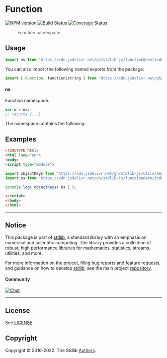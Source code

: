 <!--

@license Apache-2.0

Copyright (c) 2022 The Stdlib Authors.

Licensed under the Apache License, Version 2.0 (the "License");
you may not use this file except in compliance with the License.
You may obtain a copy of the License at

   http://www.apache.org/licenses/LICENSE-2.0

Unless required by applicable law or agreed to in writing, software
distributed under the License is distributed on an "AS IS" BASIS,
WITHOUT WARRANTIES OR CONDITIONS OF ANY KIND, either express or implied.
See the License for the specific language governing permissions and
limitations under the License.

-->

# Function

[![NPM version][npm-image]][npm-url] [![Build Status][test-image]][test-url] [![Coverage Status][coverage-image]][coverage-url] <!-- [![dependencies][dependencies-image]][dependencies-url] -->

> Function namespace.



<section class="usage">

## Usage

```javascript
import ns from 'https://cdn.jsdelivr.net/gh/stdlib-js/function@esm/index.mjs';
```

You can also import the following named exports from the package:

```javascript
import { Function, function2string } from 'https://cdn.jsdelivr.net/gh/stdlib-js/function@esm/index.mjs';
```

#### ns

Function namespace.

```javascript
var o = ns;
// returns {...}
```

The namespace contains the following:

<!-- <toc pattern="*"> -->

<!-- </toc> -->

</section>

<!-- /.usage -->

<section class="examples">

## Examples

<!-- TODO: better examples -->

<!-- eslint no-undef: "error" -->

```html
<!DOCTYPE html>
<html lang="en">
<body>
<script type="module">

import objectKeys from 'https://cdn.jsdelivr.net/gh/stdlib-js/utils/keys@esm/index.mjs';
import ns from 'https://cdn.jsdelivr.net/gh/stdlib-js/function@esm/index.mjs';

console.log( objectKeys( ns ) );

</script>
</body>
</html>
```

</section>

<!-- /.examples -->

<!-- Section for related `stdlib` packages. Do not manually edit this section, as it is automatically populated. -->

<section class="related">

</section>

<!-- /.related -->

<!-- Section for all links. Make sure to keep an empty line after the `section` element and another before the `/section` close. -->


<section class="main-repo" >

* * *

## Notice

This package is part of [stdlib][stdlib], a standard library with an emphasis on numerical and scientific computing. The library provides a collection of robust, high performance libraries for mathematics, statistics, streams, utilities, and more.

For more information on the project, filing bug reports and feature requests, and guidance on how to develop [stdlib][stdlib], see the main project [repository][stdlib].

#### Community

[![Chat][chat-image]][chat-url]

---

## License

See [LICENSE][stdlib-license].


## Copyright

Copyright &copy; 2016-2022. The Stdlib [Authors][stdlib-authors].

</section>

<!-- /.stdlib -->

<!-- Section for all links. Make sure to keep an empty line after the `section` element and another before the `/section` close. -->

<section class="links">

[npm-image]: http://img.shields.io/npm/v/@stdlib/function.svg
[npm-url]: https://npmjs.org/package/@stdlib/function

[test-image]: https://github.com/stdlib-js/function/actions/workflows/test.yml/badge.svg?branch=main
[test-url]: https://github.com/stdlib-js/function/actions/workflows/test.yml?query=branch:main

[coverage-image]: https://img.shields.io/codecov/c/github/stdlib-js/function/main.svg
[coverage-url]: https://codecov.io/github/stdlib-js/function?branch=main

<!--

[dependencies-image]: https://img.shields.io/david/stdlib-js/function.svg
[dependencies-url]: https://david-dm.org/stdlib-js/function/main

-->

[chat-image]: https://img.shields.io/gitter/room/stdlib-js/stdlib.svg
[chat-url]: https://gitter.im/stdlib-js/stdlib/

[stdlib]: https://github.com/stdlib-js/stdlib

[stdlib-authors]: https://github.com/stdlib-js/stdlib/graphs/contributors

[umd]: https://github.com/umdjs/umd
[es-module]: https://developer.mozilla.org/en-US/docs/Web/JavaScript/Guide/Modules

[deno-url]: https://github.com/stdlib-js/function/tree/deno
[umd-url]: https://github.com/stdlib-js/function/tree/umd
[esm-url]: https://github.com/stdlib-js/function/tree/esm
[branches-url]: https://github.com/stdlib-js/function/blob/main/branches.md

[stdlib-license]: https://raw.githubusercontent.com/stdlib-js/function/main/LICENSE

</section>

<!-- /.links -->
